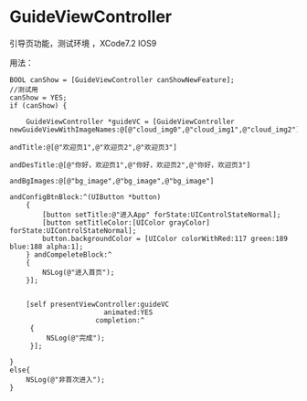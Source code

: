# GuideViewController

引导页功能，测试环境 ，XCode7.2 IOS9

用法：

    BOOL canShow = [GuideViewController canShowNewFeature];
    //测试用
    canShow = YES;
    if (canShow) {
        
        GuideViewController *guideVC = [GuideViewController newGuideViewWithImageNames:@[@"cloud_img0",@"cloud_img1",@"cloud_img2"]
                                                                              andTitle:@[@"欢迎页1",@"欢迎页2",@"欢迎页3"]
                                                                           andDesTitle:@[@"你好，欢迎页1",@"你好，欢迎页2",@"你好，欢迎页3"]
                                                                           andBgImages:@[@"bg_image",@"bg_image",@"bg_image"]
                                                                     andConfigBtnBlock:^(UIButton *button)
        {
            [button setTitle:@"进入App" forState:UIControlStateNormal];
            [button setTitleColor:[UIColor grayColor] forState:UIControlStateNormal];
            button.backgroundColor = [UIColor colorWithRed:117 green:189 blue:188 alpha:1];
        } andCompeleteBlock:^
        {
            NSLog(@"进入首页");
        }];
        
        
        [self presentViewController:guideVC
                           animated:YES
                         completion:^
         {
             NSLog(@"完成");
         }];
        
    }
    else{
        NSLog(@"非首次进入");
    }
